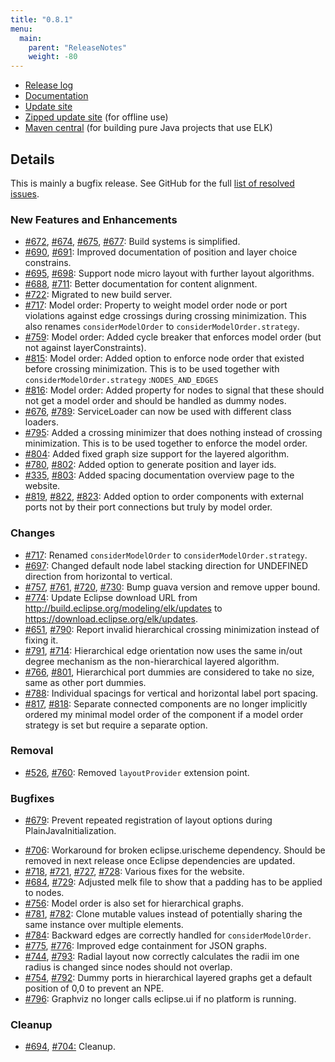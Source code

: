 ```yaml
---
title: "0.8.1"
menu:
  main:
    parent: "ReleaseNotes"
    weight: -80
---
```


* [Release log](https://projects.eclipse.org/projects/modeling.elk/releases/0.8.0)
* [Documentation](https://download.eclipse.org/elk/updates/releases/0.8.0/elk-0.8.0-docs.zip)
* [Update site](https://download.eclipse.org/elk/updates/releases/0.8.0/)
* [Zipped update site](https://download.eclipse.org/elk/updates/releases/0.8.0/elk-0.8.0.zip) (for offline use)
* [Maven central](https://repo.maven.apache.org/maven2/org/eclipse/elk/) (for building pure Java projects that use ELK)



## Details

This is mainly a bugfix release. See GitHub for the full [list of resolved issues](https://github.com/eclipse/elk/milestone/13).


### New Features and Enhancements

* [#672](https://github.com/eclipse/elk/issues/672), [#674](https://github.com/eclipse/elk/pull/674), [#675](https://github.com/eclipse/elk/issues/675), [#677](https://github.com/eclipse/elk/pull/677): Build systems is simplified.
* [#690](https://github.com/eclipse/elk/issues/690), [#691](https://github.com/eclipse/elk/issues/691): Improved documentation of position and layer choice constrains.
* [#695](https://github.com/eclipse/elk/issues/695), [#698](https://github.com/eclipse/elk/pull/698): Support node micro layout with further layout algorithms.
*  [#688](https://github.com/eclipse/elk/issues/688), [#711](https://github.com/eclipse/elk/pull/711): Better documentation for content alignment.
* [#722](https://github.com/eclipse/elk/issues/722): Migrated to new build server.
* [#717](https://github.com/eclipse/elk/pull/717): Model order: Property to weight model order node or port violations against edge crossings during crossing minimization. This also renames `considerModelOrder` to `considerModelOrder.strategy`.
* [#759](https://github.com/eclipse/elk/pull/759): Model order: Added cycle breaker that enforces model order (but not against layerConstraints).
* [#815](https://github.com/eclipse/elk/pull/815): Model order: Added option to enforce node order that existed before crossing minimization. This is to be used together with `considerModelOrder.strategy` :`NODES_AND_EDGES`
* [#816](https://github.com/eclipse/elk/pull/816): Model order: Added property for nodes to signal that these should not get a model order and should be handled as dummy nodes.
* [#676](https://github.com/eclipse/elk/issues/676), [#789](https://github.com/eclipse/elk/pull/789): ServiceLoader can now be used with different class loaders.
* [#795](https://github.com/eclipse/elk/pull/795): Added a crossing minimizer that does nothing instead of crossing minimization. This is to be used together to enforce the model order.
* [#804](https://github.com/eclipse/elk/pull/804): Added fixed graph size support for the layered algorithm.
* [#780](https://github.com/eclipse/elk/issues/780), [#802](https://github.com/eclipse/elk/pull/802): Added option to generate position and layer ids.
* [#335](https://github.com/eclipse/elk/issues/335), [#803](https://github.com/eclipse/elk/pull/803): Added spacing documentation overview page to the website.
* [#819](https://github.com/eclipse/elk/pull/819), [#822](https://github.com/eclipse/elk/pull/822), [#823](https://github.com/eclipse/elk/pull/823): Added option to order components with external ports not by their port connections but truly by model order.

### Changes

- [#717](https://github.com/eclipse/elk/pull/717): Renamed `considerModelOrder` to `considerModelOrder.strategy`.
- [#697](https://github.com/eclipse/elk/pull/697): Changed default node label stacking direction for UNDEFINED direction from horizontal to vertical.
- [#757](https://github.com/eclipse/elk/issues/757), [#761](https://github.com/eclipse/elk/pull/761), [#720](https://github.com/eclipse/elk/issues/720), [#730](https://github.com/eclipse/elk/pull/730): Bump guava version and remove upper bound.
- [#774](https://github.com/eclipse/elk/pull/774): Update Eclipse download URL from http://build.eclipse.org/modeling/elk/updates to https://download.eclipse.org/elk/updates.
- [#651](https://github.com/eclipse/elk/issues/651), [#790](https://github.com/eclipse/elk/pull/790): Report invalid hierarchical crossing minimization instead of fixing it.
- [#791](https://github.com/eclipse/elk/pull/791), [#714](https://github.com/eclipse/elk/issues/714): Hierarchical edge orientation now uses the same in/out degree mechanism as the non-hierarchical layered algorithm.
- [#766](https://github.com/eclipse/elk/issues/766), [#801](https://github.com/eclipse/elk/pull/801), Hierarchical port dummies are considered to take no size, same as other port dummies.
- [#788](https://github.com/eclipse/elk/pull/788): Individual spacings for vertical and horizontal label port spacing.
- [#817](https://github.com/eclipse/elk/pull/817), [#818](https://github.com/eclipse/elk/pull/818): Separate connected components are no longer implicitly ordered my minimal model order of the component if a model order strategy is set but require a separate option.

### Removal

- [#526](https://github.com/eclipse/elk/issues/526), [#760](https://github.com/eclipse/elk/pull/760): Removed `layoutProvider` extension point.

### Bugfixes

- [#679](https://github.com/eclipse/elk/pull/679): Prevent repeated registration of layout options during PlainJavaInitialization.

* [#706](https://github.com/eclipse/elk/pull/706): Workaround for broken eclipse.urischeme dependency. Should be removed in next release once Eclipse dependencies are updated.
* [#718](https://github.com/eclipse/elk/issues/718), [#721](https://github.com/eclipse/elk/pull/721), [#727](https://github.com/eclipse/elk/issues/727), [#728](https://github.com/eclipse/elk/issues/728): Various fixes for the website.
* [#684](https://github.com/eclipse/elk/issues/684), [#729](https://github.com/eclipse/elk/pull/729): Adjusted melk file to show that a padding has to be applied to nodes.
* [#756](https://github.com/eclipse/elk/pull/756): Model order is also set for hierarchical graphs.
* [#781](https://github.com/eclipse/elk/issues/781), [#782](https://github.com/eclipse/elk/pull/782): Clone mutable values instead of potentially sharing the same instance over multiple elements.
* [#784](https://github.com/eclipse/elk/pull/784): Backward edges are correctly handled for `considerModelOrder`.
* [#775](https://github.com/eclipse/elk/pull/775), [#776](https://github.com/eclipse/elk/issues/776): Improved edge containment for JSON graphs.
* [#744](https://github.com/eclipse/elk/issues/744), [#793](https://github.com/eclipse/elk/pull/793): Radial layout now correctly calculates the radii im one radius is changed since nodes should not overlap.
* [#754](https://github.com/eclipse/elk/issues/754), [#792](https://github.com/eclipse/elk/pull/792): Dummy ports in hierarchical layered graphs get a default position of 0,0 to prevent an NPE.
* [#796](https://github.com/eclipse/elk/pull/796): Graphviz no longer calls eclipse.ui if no platform is running.

### Cleanup

* [#694](https://github.com/eclipse/elk/pull/694), [#704:](https://github.com/eclipse/elk/pull/704) Cleanup.

